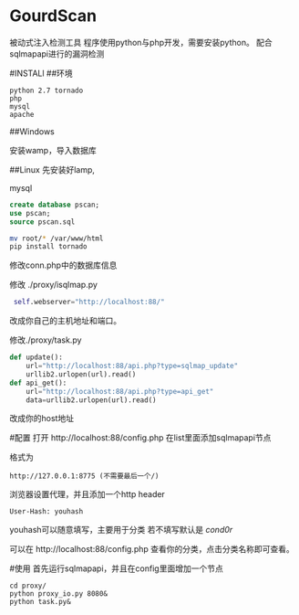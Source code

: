 # GourdScan

被动式注入检测工具
程序使用python与php开发，需要安装python。
配合sqlmapapi进行的漏洞检测

#INSTALl
##环境
```
python 2.7 tornado
php
mysql
apache
```
##Windows



安装wamp，导入数据库

##Linux
先安装好lamp,



mysql
```sql
create database pscan;
use pscan;
source pscan.sql
```


```sh
mv root/* /var/www/html
pip install tornado
```

修改conn.php中的数据库信息

修改 ./proxy/isqlmap.py
```python
 self.webserver="http://localhost:88/"
```
改成你自己的主机地址和端口。

修改./proxy/task.py
```python
def update():
    url="http://localhost:88/api.php?type=sqlmap_update"
    urllib2.urlopen(url).read()
def api_get():
    url="http://localhost:88/api.php?type=api_get"
    data=urllib2.urlopen(url).read()
```
改成你的host地址

#配置
打开 http://localhost:88/config.php 在list里面添加sqlmapapi节点

格式为
```
http://127.0.0.1:8775 (不需要最后一个/)
```

浏览器设置代理，并且添加一个http header
```
User-Hash: youhash
```
youhash可以随意填写，主要用于分类
若不填写默认是 *cond0r*

可以在
http://localhost:88/config.php
查看你的分类，点击分类名称即可查看。

#使用
首先运行sqlmapapi，并且在config里面增加一个节点
```shell
cd proxy/
python proxy_io.py 8080&
python task.py&
```
